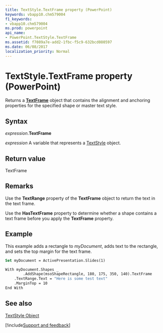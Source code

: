 ```yaml
---
title: TextStyle.TextFrame property (PowerPoint)
keywords: vbapp10.chm579004
f1_keywords:
- vbapp10.chm579004
ms.prod: powerpoint
api_name:
- PowerPoint.TextStyle.TextFrame
ms.assetid: f7089a7e-add2-1fbc-f5c9-632bcd080597
ms.date: 06/08/2017
localization_priority: Normal
---
```



# TextStyle.TextFrame property (PowerPoint)

Returns a  **[TextFrame](PowerPoint.TextFrame.md)** object that contains the alignment and anchoring properties for the specified shape or master text style.


## Syntax

_expression_.**TextFrame**

_expression_ A variable that represents a [TextStyle](PowerPoint.TextStyle.md) object.


## Return value

TextFrame


## Remarks

Use the  **TextRange** property of the **TextFrame** object to return the text in the text frame.

Use the  **HasTextFrame** property to determine whether a shape contains a text frame before you apply the **TextFrame** property.


## Example

This example adds a rectangle to _myDocument_, adds text to the rectangle, and sets the top margin for the text frame.


```vb
Set myDocument = ActivePresentation.Slides(1)

With myDocument.Shapes _
        .AddShape(msoShapeRectangle, 180, 175, 350, 140).TextFrame
    .TextRange.Text = "Here is some test text"
    .MarginTop = 10
End With
```


## See also


[TextStyle Object](PowerPoint.TextStyle.md)

[!include[Support and feedback](~/includes/feedback-boilerplate.md)]